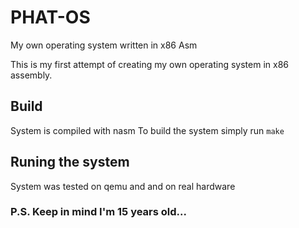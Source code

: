 # PHAT-OS
My own operating system written in x86 Asm

This is my first attempt of creating my own operating system in x86 assembly.

## Build
System is compiled with nasm
To build the system simply run `make`

## Runing the system
System was tested on qemu and and on real hardware



### P.S. Keep in mind I'm 15 years old...
